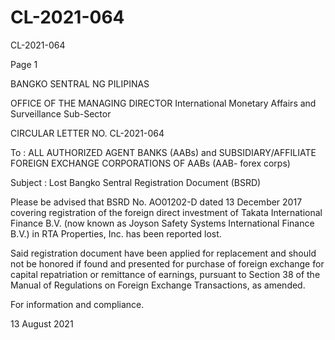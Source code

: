 # CL-2021-064

CL-2021-064

Page 1

BANGKO SENTRAL NG PILIPINAS

OFFICE OF THE MANAGING DIRECTOR International Monetary Affairs and Surveillance Sub-Sector

CIRCULAR LETTER NO. CL-2021-064

To : ALL AUTHORIZED AGENT BANKS (AABs) and SUBSIDIARY/AFFILIATE FOREIGN EXCHANGE CORPORATIONS OF AABs (AAB- forex corps)

Subject : Lost Bangko Sentral Registration Document (BSRD)

Please be advised that BSRD No. AO01202-D dated 13 December 2017 covering registration of the foreign direct investment of Takata International Finance B.V. (now known as Joyson Safety Systems International Finance B.V.) in RTA Properties, Inc. has been reported lost.

Said registration document have been applied for replacement and should not be honored if found and presented for purchase of foreign exchange for capital repatriation or remittance of earnings, pursuant to Section 38 of the Manual of Regulations on Foreign Exchange Transactions, as amended.

For information and compliance.

13 August 2021